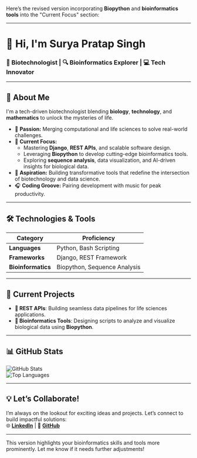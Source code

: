 Here’s the revised version incorporating **Biopython** and **bioinformatics tools** into the "Current Focus" section:

---

# 👋 Hi, I'm **Surya Pratap Singh**  
### 🧬 Biotechnologist | 🔍 Bioinformatics Explorer | 💻 Tech Innovator  

---

## 🌟 **About Me**  
I'm a tech-driven biotechnologist blending **biology**, **technology**, and **mathematics** to unlock the mysteries of life.  
- 🔬 **Passion:** Merging computational and life sciences to solve real-world challenges.  
- 🌱 **Current Focus:**  
  - Mastering **Django**, **REST APIs**, and scalable software design.  
  - Leveraging **Biopython** to develop cutting-edge bioinformatics tools.  
  - Exploring **sequence analysis**, data visualization, and AI-driven insights for biological data.  
- 🚀 **Aspiration:** Building transformative tools that redefine the intersection of biotechnology and data science.  
- 🎧 **Coding Groove:** Pairing development with music for peak productivity.  

---

## 🛠️ **Technologies & Tools**  
| **Category**         | **Proficiency**                |  
|-----------------------|---------------------------------|  
| **Languages**         | Python, Bash Scripting         |  
| **Frameworks**        | Django, REST Framework         |   
| **Bioinformatics**    | Biopython, Sequence Analysis   |  

---

## 🚀 **Current Projects**  
- **🔗 REST APIs**: Building seamless data pipelines for life sciences applications.  
- **🧬 Bioinformatics Tools**: Designing scripts to analyze and visualize biological data using **Biopython**.  

---

## 📊 **GitHub Stats**  
![GitHub Stats](https://github-readme-stats.vercel.app/api?username=Surya-2701&show_icons=true&theme=radical)  
![Top Languages](https://github-readme-stats.vercel.app/api/top-langs/?username=Surya-2701&layout=compact&theme=radical)  

---

## 💡 **Let’s Collaborate!**  
I’m always on the lookout for exciting ideas and projects. Let’s connect to build impactful solutions:  
🌐 [**LinkedIn**](https://linkedin.com/in/your-profile) | 📂 [**GitHub**](https://github.com/Surya-2701)  

---

This version highlights your bioinformatics skills and tools more prominently. Let me know if it needs further adjustments!
